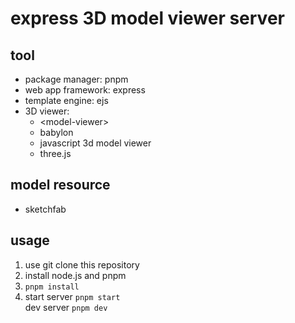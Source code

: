 # express 3D model viewer server
## tool
- package manager: pnpm
- web app framework: express
- template engine: ejs
- 3D viewer:
    - \<model-viewer\>
    - babylon
    - javascript 3d model viewer
    - three.js

## model resource
- sketchfab

## usage
1. use git clone this repository
2. install node.js and pnpm
3. `pnpm install`
4. start server `pnpm start`  
    dev server `pnpm dev`